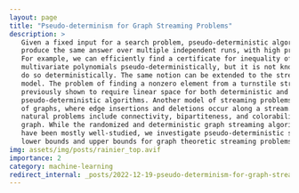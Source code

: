 ```yaml
---
layout: page
title: "Pseudo-determinism for Graph Streaming Problems"
description: >
   Given a fixed input for a search problem, pseudo-deterministic algorithms
   produce the same answer over multiple independent runs, with high probability.
   For example, we can efficiently find a certificate for inequality of
   multivariate polynomials pseudo-deterministically, but it is not known how to
   do so deterministically. The same notion can be extended to the streaming
   model. The problem of finding a nonzero element from a turnstile stream is
   previously shown to require linear space for both deterministic and
   pseudo-deterministic algorithms. Another model of streaming problems is that
   of graphs, where edge insertions and deletions occur along a stream. Some
   natural problems include connectivity, bipartiteness, and colorability of a
   graph. While the randomized and deterministic graph streaming algorithms
   have been mostly well-studied, we investigate pseudo-deterministic space
   lower bounds and upper bounds for graph theoretic streaming problems.
img: assets/img/posts/rainier_top.avif
importance: 2
category: machine-learning
redirect_internal: _posts/2022-12-19-pseudo-determinism-for-graph-streaming-problems.markdown
---
```

